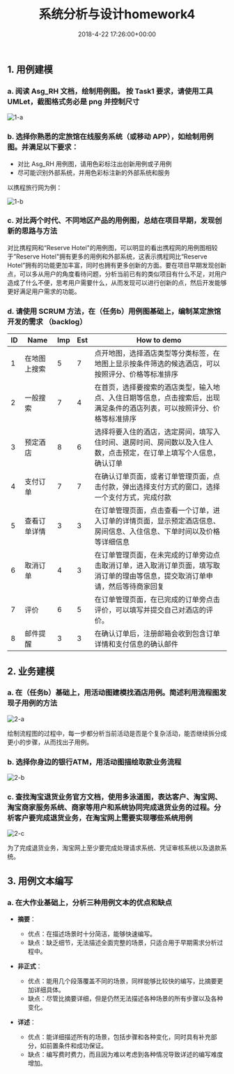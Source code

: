 ﻿---
layout: post
title: 系统分析与设计homework4
date: 2018-4-22 17:26:00+00:00
categories: 系统分析设计
tags: 作业 系统分析与设计
---

## 1. 用例建模

### a. 阅读 Asg_RH 文档，绘制用例图。 按 Task1 要求，请使用工具 UMLet，截图格式务必是 png 并控制尺寸

![1-a](https://bbycjhj.github.io/blog_pics/2018-4-22系统分析与设计homework4/1-a.png)

### b. 选择你熟悉的定旅馆在线服务系统（或移动 APP），如绘制用例图。并满足以下要求：
 - 对比 Asg_RH 用例图，请用色彩标注出创新用例或子用例
 - 尽可能识别外部系统，并用色彩标注新的外部系统和服务

以携程旅行网为例：

![1-b](https://bbycjhj.github.io/blog_pics/2018-4-22系统分析与设计homework4/1-b.png)

### c. 对比两个时代、不同地区产品的用例图，总结在项目早期，发现创新的思路与方法

对比携程网和“Reserve Hotel"的用例图，可以明显的看出携程网的用例图相较于”Reserve Hotel"拥有更多的用例和外部系统，这表示携程网比“Reserve Hotel”拥有的功能更加丰富，同时也拥有更多创新的方面。要在项目早期发现创新点，可以多从用户的角度看待问题，分析当前已有的类似项目有什么不足，对用户造成了什么不便，思考用户需要什么，从而发现可以进行创新的点，然后开发能够更好满足用户需求的功能。

### d. 请使用 SCRUM 方法，在（任务b）用例图基础上，编制某定旅馆开发的需求 （backlog）

| ID | Name | Imp | Est | How to demo |
| --- | --- | --- | --- | --- |
| 1 | 在地图上搜索 | 5 | 7 | 点开地图，选择酒店类型等分类标签，在地图上显示按条件筛选的候选酒店，可以按照评分、价格等标准排序 |
| 2 | 一般搜索 | 7 | 4 | 在首页，选择要搜索的酒店类型，输入地点、入住日期等信息，点击搜索后，出现满足条件的酒店列表，可以按照评分、价格等标准排序 |
| 3 | 预定酒店 | 8 | 6 | 选择将要入住的酒店，选定房间，填写入住时间、退房时间、房间数以及入住人数，点击预定，在订单上填写个人信息，确认订单 |
| 4 | 支付订单 | 7 | 7 | 在确认订单页面，或者订单管理页面，点击付款，弹出选择支付方式的窗口，选择一个支付方式，完成付款 |
| 5 | 查看订单详情 | 3 | 3 |  在订单管理页面，点击查看一个订单，进入订单的详情页面，显示预定酒店信息、房间信息、入住信息、下单时间以及价格等详细信息 |
| 6 | 取消订单 | 4 | 3 | 在订单管理页面，在未完成的订单旁边点击取消订单，进入取消订单页面，填写取消订单的理由等信息，提交取消订单申请，然后等待商家回复 |
| 7 | 评价 | 6 | 5 | 在订单管理页面，在已完成的订单旁点击评价，可以填写并提交自己对酒店的评价。|
| 8 | 邮件提醒 | 3 | 3 | 在确认订单后，注册邮箱会收到包含订单详情和支付信息的确认邮件 |

## 2. 业务建模

### a. 在（任务b）基础上，用活动图建模找酒店用例。简述利用流程图发现子用例的方法

![2-a](https://bbycjhj.github.io/blog_pics/2018-4-22系统分析与设计homework4/2-a.png)

绘制流程图的过程中，每一步都分析当前活动是否是个复杂活动，能否继续拆分成更小的步骤，从而找出子用例。

### b. 选择你身边的银行ATM，用活动图描绘取款业务流程

![2-b](https://bbycjhj.github.io/blog_pics/2018-4-22系统分析与设计homework4/2-b.png)

### c. 查找淘宝退货业务官方文档，使用多泳道图，表达客户、淘宝网、淘宝商家服务系统、商家等用户和系统协同完成退货业务的过程。分析客户要完成退货业务，在淘宝网上需要实现哪些系统用例

![2-c](https://bbycjhj.github.io/blog_pics/2018-4-22系统分析与设计homework4/2-c.png)

为了完成退货业务，淘宝网上至少要完成处理请求系统、凭证审核系统以及退款系统。

## 3. 用例文本编写

### a. 在大作业基础上，分析三种用例文本的优点和缺点

 - **摘要**：
     - 优点：在描述场景时十分简洁，能够快速编写。
     - 缺点：缺乏细节，无法描述全面完整的场景，只适合用于早期需求分析过程中。

 - **非正式**：
     - 优点：能用几个段落覆盖不同的场景，同样能够比较快的编写，比摘要更加详细具体。
     - 缺点：尽管比摘要详细，但是仍然无法描述各种场景的所有步骤以及各种变化。

 - **详述**：
     - 优点：能详细描述所有的场景，包括步骤和各种变化，同时具有补充部分，如前置条件和成功保证。
     - 缺点：编写费时费力，而且因为难以考虑到各种情况导致详述的编写难度增加。











